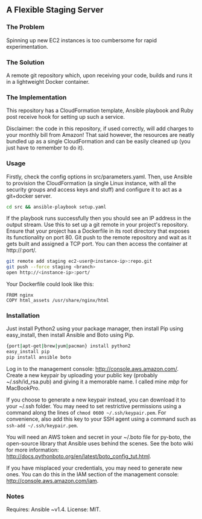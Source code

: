 ## A Flexible Staging Server

### The Problem

Spinning up new EC2 instances is too cumbersome for rapid experimentation.

### The Solution

A remote git repository which, upon receiving your code, builds and runs it in a
lightweight Docker container.

### The Implementation

This repository has a CloudFormation template, Ansible playbook and Ruby post
receive hook for setting up such a service.

Disclaimer: the code in this repository, if used correctly, will add charges to
your monthly bill from Amazon! That said however, the resources are neatly
bundled up as a single CloudFormation and can be easily cleaned up (you just
have to remember to do it).

### Usage

Firstly, check the config options in src/parameters.yaml. Then, use Ansible to
provision the CloudFormation (a single Linux instance, with all the security
groups and access keys and stuff) and configure it to act as a git+docker
server.

```bash
cd src && ansible-playbook setup.yaml
```

If the playbook runs successfully then you should see an IP address in the
output stream. Use this to set up a git remote in your project's repository.
Ensure that your project has a Dockerfile in its root directory that exposes its
functionality on port 80. Git push to the remote repository and wait as it gets
built and assigned a TCP port. You can then access the container at
http://<instance-ip>:port/.

```bash
git remote add staging ec2-user@<instance-ip>:repo.git
git push --force staging <branch>
open http://<instance-ip>:port/
```

Your Dockerfile could look like this:
```
FROM nginx
COPY html_assets /usr/share/nginx/html
```

### Installation

Just install Python2 using your package manager, then install Pip using
easy_install, then install Ansible and Boto using Pip.

```bash
{port|apt-get|brew|yum|pacman} install python2
easy_install pip
pip install ansible boto
```

Log in to the management console: http://console.aws.amazon.com/. Create a new
keypair by uploading your public key (probably ~/.ssh/id_rsa.pub) and giving it
a memorable name. I called mine _mbp_ for MacBookPro.

If you choose to generate a new keypair instead, you can download it to your
~/.ssh folder. You may need to set restrictive permissions using a command along
the lines of `chmod 0600 ~/.ssh/keypair.pem`. For convenience, also add this key
to your SSH agent using a command such as `ssh-add ~/.ssh/keypair.pem`.

You will need an AWS token and secret in your ~/.boto file for py-boto, the
open-source library that Ansible uses behind the scenes. See the boto wiki for
more information: http://docs.pythonboto.org/en/latest/boto_config_tut.html.

If you have misplaced your credentials, you may need to generate new ones. You
can do this in the IAM section of the management console:
http://console.aws.amazon.com/iam.

### Notes

Requires: Ansible ~v1.4.
License: MIT.
